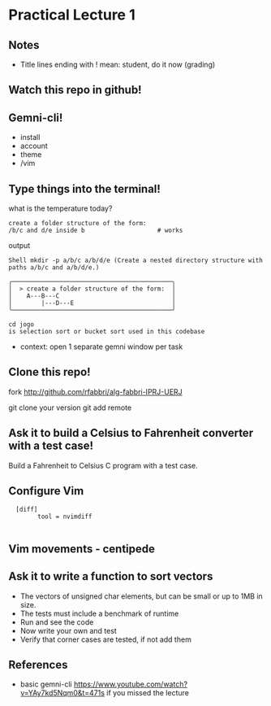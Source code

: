 # Practical Lecture 1

## Notes
- Title lines ending with ! mean: student, do it now (grading)

## Watch this repo in github!

## Gemni-cli!

- install
- account
- theme
- /vim


## Type things into the terminal!

what is the temperature today?

```
create a folder structure of the form:
/b/c and d/e inside b                    # works
```

output
```
Shell mkdir -p a/b/c a/b/d/e (Create a nested directory structure with paths a/b/c and a/b/d/e.)
```


```
╭────────────────────────────────────────────╮
│  > create a folder structure of the form:  │
│    A---B---C                               │
│        |---D---E                           │
╰────────────────────────────────────────────╯
```

```
cd jogo
is selection sort or bucket sort used in this codebase
```

- context: open 1 separate gemni window per task

## Clone this repo!

fork http://github.com/rfabbri/alg-fabbri-IPRJ-UERJ

git clone your version
git add remote


## Ask it to build a Celsius to Fahrenheit converter with a test case!

Build a Fahrenheit to Celsius C program with a test case.


## Configure Vim
```
  [diff]
        tool = nvimdiff
        
```        

## Vim movements - centipede 

## Ask it to write a function to sort vectors
- The vectors of unsigned char elements, but can be small or up to 1MB in size.
- The tests must include a benchmark of runtime
- Run and see the code
- Now write your own and test
- Verify that corner cases are tested, if not add them

## References
- basic gemni-cli https://www.youtube.com/watch?v=YAy7kd5Nqm0&t=471s if you
  missed the lecture
